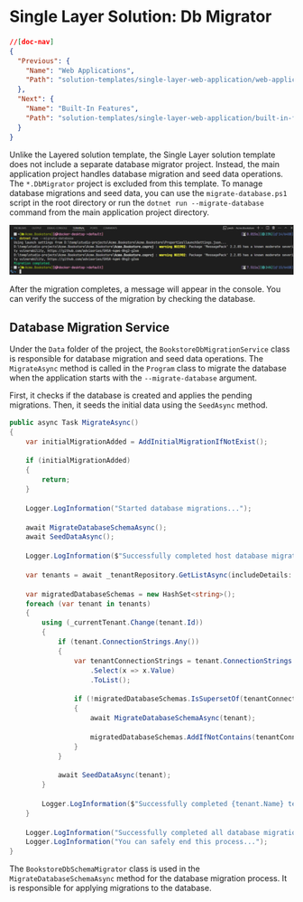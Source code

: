 # Single Layer Solution: Db Migrator

````json
//[doc-nav]
{
  "Previous": {
    "Name": "Web Applications",
    "Path": "solution-templates/single-layer-web-application/web-applications"
  },
  "Next": {
    "Name": "Built-In Features",
    "Path": "solution-templates/single-layer-web-application/built-in-features"
  }
}
````

Unlike the Layered solution template, the Single Layer solution template does not include a separate database migrator project. Instead, the main application project handles database migration and seed data operations. The `*.DbMigrator` project is excluded from this template. To manage database migrations and seed data, you can use the `migrate-database.ps1` script in the root directory or run the `dotnet run --migrate-database` command from the main application project directory.

![Single Layer Solution: Db Migrator](images/single-layer-db-migrator.png)

After the migration completes, a message will appear in the console. You can verify the success of the migration by checking the database.

## Database Migration Service

Under the `Data` folder of the project, the `BookstoreDbMigrationService` class is responsible for database migration and seed data operations. The `MigrateAsync` method is called in the `Program` class to migrate the database when the application starts with the `--migrate-database` argument.

First, it checks if the database is created and applies the pending migrations. Then, it seeds the initial data using the `SeedAsync` method. 

```csharp
public async Task MigrateAsync()
{
    var initialMigrationAdded = AddInitialMigrationIfNotExist();

    if (initialMigrationAdded)
    {
        return;
    }

    Logger.LogInformation("Started database migrations...");

    await MigrateDatabaseSchemaAsync();
    await SeedDataAsync();

    Logger.LogInformation($"Successfully completed host database migrations.");

    var tenants = await _tenantRepository.GetListAsync(includeDetails: true);

    var migratedDatabaseSchemas = new HashSet<string>();
    foreach (var tenant in tenants)
    {
        using (_currentTenant.Change(tenant.Id))
        {
            if (tenant.ConnectionStrings.Any())
            {
                var tenantConnectionStrings = tenant.ConnectionStrings
                    .Select(x => x.Value)
                    .ToList();

                if (!migratedDatabaseSchemas.IsSupersetOf(tenantConnectionStrings))
                {
                    await MigrateDatabaseSchemaAsync(tenant);

                    migratedDatabaseSchemas.AddIfNotContains(tenantConnectionStrings);
                }
            }

            await SeedDataAsync(tenant);
        }

        Logger.LogInformation($"Successfully completed {tenant.Name} tenant database migrations.");
    }

    Logger.LogInformation("Successfully completed all database migrations.");
    Logger.LogInformation("You can safely end this process...");
}
```

The `BookstoreDbSchemaMigrator` class is used in the `MigrateDatabaseSchemaAsync` method for the database migration process. It is responsible for applying migrations to the database.  